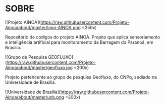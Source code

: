 # SOBRE

![Projeto AINOÁ](https://raw.githubusercontent.com/Projeto-Ainoa/about/master/logo-AINOA.png =250x)

Repositório de códigos do projeto AINOÁ. Projeto que aplica sensoriamento e inteligência artificial para monitoramento da Barragem do Paranoá, em Brasília. 

![Grupo de Pesquisa GEOFLUXO](https://raw.githubusercontent.com/Projeto-Ainoa/about/master/geofluxo.jpg =200x)

Projeto pertencente ao grupo de pesquisa Geofluxo, do CNPq, sediado na Universidade de Brasília.

![Universidade de Brasília](https://raw.githubusercontent.com/Projeto-Ainoa/about/master/unb.png =200x)
